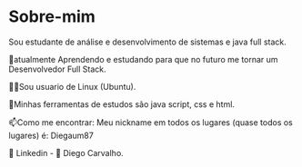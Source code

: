 # Sobre-mim
Sou estudante de análise e desenvolvimento de sistemas e java full stack.

📘atualmente Aprendendo e estudando para que no futuro me tornar um Desenvolvedor Full Stack.

👨‍💻Sou usuario de Linux (Ubuntu).

🧰Minhas ferramentas de estudos são java script, css e html.

📫Como me encontrar: Meu nickname em todos os lugares (quase todos os lugares) é: Diegaum87

📱 Linkedin - 💬 Diego Carvalho.

